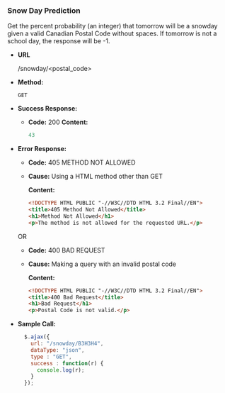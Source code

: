 ### **Snow Day Prediction**

Get the percent probability (an integer) that tomorrow will be a snowday given a valid Canadian Postal Code without spaces. If tomorrow is not a school day, the response will be -1.  

- **URL**

  /snowday/<postal_code>

- **Method:**

  `GET`

- **Success Response:**

  - **Code:** 200
    **Content:** 

    ```javascript
    43
    ```

- **Error Response:**

  - **Code:** 405 METHOD NOT ALLOWED

  - **Cause:** Using a HTML method other than GET 

    **Content:**

    ```html
    <!DOCTYPE HTML PUBLIC "-//W3C//DTD HTML 3.2 Final//EN">
    <title>405 Method Not Allowed</title>
    <h1>Method Not Allowed</h1>
    <p>The method is not allowed for the requested URL.</p>
    ```

  OR

  - **Code:** 400 BAD REQUEST

  - **Cause:** Making a query with an invalid postal code

    **Content:**

    ````html
    <!DOCTYPE HTML PUBLIC "-//W3C//DTD HTML 3.2 Final//EN">
    <title>400 Bad Request</title>
    <h1>Bad Request</h1>
    <p>Postal Code is not valid.</p>
    ````

- **Sample Call:**

  ```javascript
    $.ajax({
      url: "/snowday/B3H3H4",
      dataType: "json",
      type : "GET",
      success : function(r) {
        console.log(r);
      }
    });
  ```

